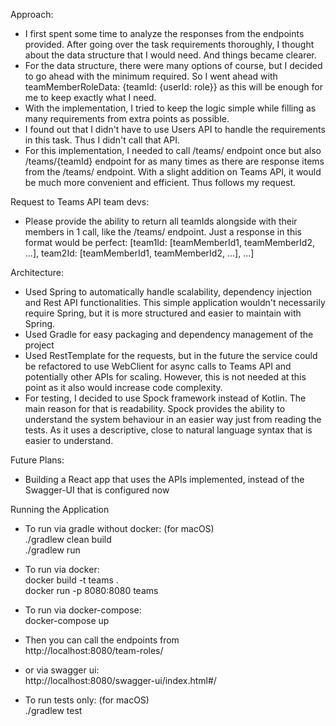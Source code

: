 Approach:

- I first spent some time to analyze the responses from the endpoints provided. After going over the task requirements thoroughly, I thought about the data structure that I would need. And things became clearer.
- For the data structure, there were many options of course, but I decided to go ahead with the minimum required. So I went ahead with
  teamMemberRoleData: {teamId: {userId: role}}
  as this will be enough for me to keep exactly what I need.
- With the implementation, I tried to keep the logic simple while filling as many requirements from extra points as possible. 
- I found out that I didn't have to use Users API to handle the requirements in this task. Thus I didn't call that API.
- For this implementation, I needed to call /teams/ endpoint once but also /teams/{teamId} endpoint for as many times as there are response items from the /teams/ endpoint. With a slight addition on Teams API, it would be much more convenient and efficient. Thus follows my request.


Request to Teams API team devs:

- Please provide the ability to return all teamIds alongside with their members in 1 call, like the /teams/ endpoint. Just a response in this format would be perfect:
  [team1Id: [teamMemberId1, teamMemberId2, ...], team2Id: [teamMemberId1, teamMemberId2, ...], ...]


Architecture:

- Used Spring to automatically handle scalability, dependency injection and Rest API functionalities. This simple application wouldn't necessarily require Spring, but it is more structured and easier to maintain with Spring. 
- Used Gradle for easy packaging and dependency management of the project
- Used RestTemplate for the requests, but in the future the service could be refactored to use WebClient for async calls to Teams API and potentially other APIs for scaling. However, this is not needed at this point as it also would increase code complexity.
- For testing, I decided to use Spock framework instead of Kotlin. The main reason for that is readability. Spock provides the ability to understand the system behaviour in an easier way just from reading the tests. As it uses a descriptive, close to natural language syntax that is easier to understand. 


Future Plans:
- Building a React app that uses the APIs implemented, instead of the Swagger-UI that is configured now


Running the Application

- To run via gradle without docker: (for macOS)  
./gradlew clean build  
./gradlew run  


- To run via docker:  
docker build -t teams .  
docker run -p 8080:8080 teams  


- To run via docker-compose:  
docker-compose up


- Then you can call the endpoints from  
http://localhost:8080/team-roles/
- or via swagger ui:  
http://localhost:8080/swagger-ui/index.html#/

- To run tests only: (for macOS)  
./gradlew test